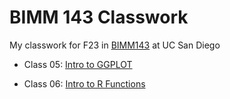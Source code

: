 # BIMM 143 Classwork 
My classwork for F23 in [BIMM143](https://bioboot.github.io/bimm143_F23/) at UC San Diego 

- Class 05: [Intro to GGPLOT](https://github.com/Adithiwashere/bimm143_github/tree/main/class05)

- Class 06: [Intro to R Functions]((https://github.com/Adithiwashere/bimm143_github/tree/main/class06/class06.md))
